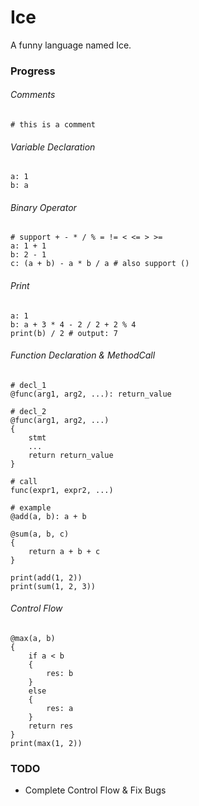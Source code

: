 # Ice
A funny language named Ice.

### Progress

###### Comments
```ice
# this is a comment
```

###### Variable Declaration
```ice
a: 1
b: a
```

###### Binary Operator
```ice
# support + - * / % = != < <= > >=
a: 1 + 1
b: 2 - 1
c: (a + b) - a * b / a # also support ()
```

###### Print
```ice
a: 1
b: a + 3 * 4 - 2 / 2 + 2 % 4
print(b) / 2 # output: 7
```

###### Function Declaration & MethodCall
```ice
# decl_1
@func(arg1, arg2, ...): return_value

# decl_2
@func(arg1, arg2, ...)
{
    stmt
    ...
    return return_value
}

# call
func(expr1, expr2, ...)

# example
@add(a, b): a + b

@sum(a, b, c)
{
    return a + b + c
}

print(add(1, 2))
print(sum(1, 2, 3))
```

###### Control Flow
```ice
@max(a, b)
{
    if a < b
    {
        res: b
    }
    else
    {
        res: a
    }
    return res
}
print(max(1, 2))
```
### TODO
* Complete Control Flow & Fix Bugs